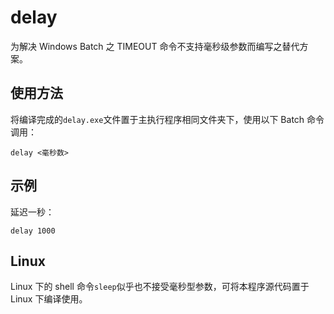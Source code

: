 # delay
为解决 Windows Batch 之 TIMEOUT 命令不支持毫秒级参数而编写之替代方案。

## 使用方法
将编译完成的`delay.exe`文件置于主执行程序相同文件夹下，使用以下 Batch 命令调用：
```batch
delay <毫秒数>
```

## 示例
延迟一秒：
```batch
delay 1000
```

## Linux
Linux 下的 shell 命令`sleep`似乎也不接受毫秒型参数，可将本程序源代码置于 Linux 下编译使用。
